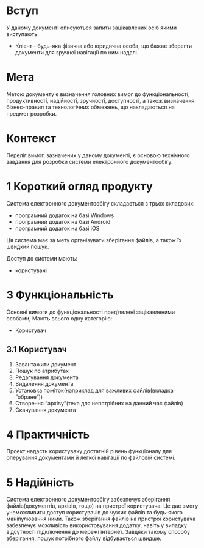 # Вступ 

У даному документі описуються запити зацікавлених осіб якими виступають:
- Клієнт - будь-яка фізична або юридична особа, що бажає зберегти документи для зручної навігації по ним надалі.

# Мета

Метою документу є визначення головних вимог до функціональності, продуктивності, надійності, зручності, доступності, а також визначення бізнес-правил та технологічних обмежень, що накладаються на предмет розробки.

# Контекст

Переліг вимог, зазначених у даному документі, є основою технічного завдання для розробки системи електронного документообігу.

# 1 Короткий огляд продукту

Система електронного документообігу складається з трьох складових:
* програмний додаток на базі Windows
* програмний додаток на базі Android
* програмний додаток на базі iOS

Ця система має за мету організувати зберігання файлів, а також їх швидкий пошук.

Доступ до системи мають:
* користувачі

# 3 Функціональність

Основні вимоги до функціональності пред’явлені зацікавленими особами,
Мають всього одну категорію:
   * Користувач

## 3.1 Користувач

   1. Завантажити документ 
   2. Пошук по атрибутах
   3. Редагування документа
   4. Видалення документа
   5. Установка поміток(наприклад для важливих файлів(вкладка “обране”))
   6. Створення “архіву”(тека для непотрібних на данний час файлів)
   7. Скачування документа

# 4 Практичність

Проект надасть користувачу достатній рівень функціоналу для оперування документами й легкої навігації по файловій системі.

# 5 Надійність

Система електронного документообігу забезпечує зберігання файлів(документів, архівів, тощо) на пристрої користувача. Це дає змогу унеможливити доступ користувачів до чужих файлів та будь-якого маніпулювання ними. Також зберігання файлів на пристрої користувача забезпечує можливість використовування додатку, навіть у випадку відсутності підключення до мережі інтернет. Завдяки такому способу зберігання, пошук потрібного файлу відбувається швидше.
